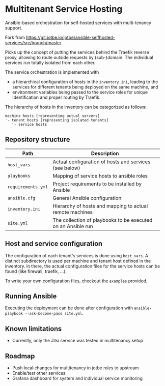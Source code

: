 # Multitenant Service Hosting

Ansible-based orchestration for self-hosted services with multi-tenancy support.

Fork from https://git.jotbe.io/jotbe/ansible-selfhosted-services/src/branch/master.

Picks up the concept of putting the services behind the Traefik reverse proxy, 
allowing to route outside requests by (sub-)domain. The individual services run totally 
isolated from each other.

The service orchestration is implemented with
- a hierarchical configuration of hosts in the `inventory.ini`, leading to the services for different 
  tenants being deployed on the same machine, and
- environment variables being passed to the service roles for unique identification and proper routing 
  by Traefik.

The hierarchy of hosts in the inventory can be categorized as follows:

```
machine hosts [representing actual servers]
'- tenant hosts [representing isolated tenants]
   '- service hosts 
```

## Repository structure

| Path              | Description                                                                          |
| ----------------- | ------------------------------------------------------------------------------------ |
| `host_vars`       | Actual configuration of hosts and services (see below)                               |
| `playbooks`       | Mapping of service hosts to ansible roles                                            |
| `requirements.yml`| Project requirements to be installed by Ansible                                      |
| `ansible.cfg`     | General Ansible configuration                                                        |
| `inventory.ini`   | Hierarchy of hosts and mapping to actual remote machines                             |
| `site.yml`        | The collection of playbooks to be executed on an Ansible run                         |

## Host and service configuration

The configuration of each tenant's services is done using `host_vars`. A distinct subdirectory is used per 
machine and tenant host defined in the inventory. In there, the actual configuration files for the service hosts
can be found (like firewall, traefik, ...). 

To write your own configuration files, checkout the `examples` provided. 

## Running Ansible

Executing the deployment can be done after configuration with `ansible-playbook --ask-become-pass site.yml`.

## Known limitations

- Currently, only the Jitsi service was tested in multitenancy setup

## Roadmap

- Push local changes for multitenancy in jotbe roles to upstream
- Enable/test other services
- Grafana dashboard for system and individual service monitoring